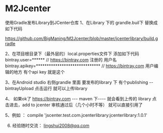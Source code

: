 # M2Jcenter
使用Gradle发布Library到JCenter仓库
1、在Library 下的 grandle.buil下 替换成 如下代码

https://github.com/BigManing/M2Jcenter/blob/master/jcenterlibrary/build.gradle

2、在项目根目录下（最外层的）local.properties文件下  添加如下代码
bintray.user=******    // https://bintray.com    注册的   用户名
bintray.apikey=******************************   // https://bintray.com    用户编辑的地方    有个api key  就是这个

3、在Android studio 右侧grandle  里面 要发布的library 下  有个publishing --bintrayUpload     点击运行 就可以上传library  

4、 如果ok了     https://bintray.com    ---  maven  下---- 就会看到上传的 library 
点击进去，add  to  jcenter     审核通过后（几个小时不等）  就可以直接引用了

5、例如  ：
compile 'jscenter.test.com.jcenterlibrary:jcenterlibrary:1.0.1'  

6. 经验随时交流：  lingshui2008@qq.com
